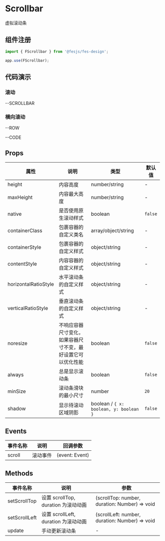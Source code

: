 # Scrollbar

虚拟滚动条

## 组件注册

```js
import { FScrollbar } from '@fesjs/fes-design';

app.use(FScrollbar);
```

## 代码演示

### 滚动


--SCROLLBAR

### 横向滚动


--ROW

--CODE

## Props

| 属性           | 说明                                                         | 类型                | 默认值  |
| -------------- | ------------------------------------------------------------ | ------------------- | ------- |
| height         | 内容高度                                                     | number/string       | -       |
| maxHeight      | 内容最大高度                                                 | number/string       | -       |
| native         | 是否使用原生滚动样式                                         | boolean             | `false` |
| containerClass | 包裹容器的自定义类名                                         | array/object/string | -       |
| containerStyle | 包裹容器的自定义样式                                         | object/string | -       |
| contentStyle | 内容容器的自定义样式                                         | object/string | -       |
| horizontalRatioStyle | 水平滚动条的自定义样式                                         | object/string | -       |
| verticalRatioStyle | 垂直滚动条的自定义样式                                         | object/string | -       |
| noresize       | 不响应容器尺寸变化，如果容器尺寸不变，最好设置它可以优化性能 | boolean             | `false` |
| always         | 总是显示滚动条                                               | boolean             | `false` |
| minSize        | 滚动条滑块的最小尺寸                                         | number              | `20`    |
| shadow        | 显示待滚动区域阴影                                         |  boolean /  `{ x: boolean, y: boolean }`              | `false`    |

## Events

| 事件名称 | 说明     | 回调参数                         |
| -------- | -------- | -------------------------------- |
| scroll   | 滚动事件 | (event: Event) |

## Methods

| 事件名称      | 说明                                 | 参数                                           |
| ------------- | ------------------------------------ | ---------------------------------------------- |
| setScrollTop  | 设置 scrollTop, duration 为滚动动画  | (scrollTop: number, duration: Number) => void  |
| setScrollLeft | 设置 scrollLeft, duration 为滚动动画 | (scrollLeft: number, duration: Number) => void |
| update        | 手动更新滚动条                       | -                                              |
